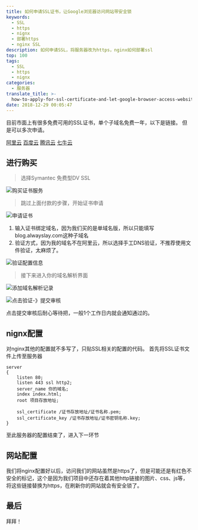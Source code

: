```yaml
---
title: 如何申请SSL证书，让Google浏览器访问网站带安全锁
keywords:
  - SSL
  - https
  - nignx
  - 部署https
  - nginx SSL
description: 如何申请SSL，将服务器改为https，nginx如何部署ssl
top: 100
tags:
  - SSL
  - https
  - nignx
categories:
  - 服务器
translate_title: >-
  how-to-apply-for-ssl-certificate-and-let-google-browser-access-website-with-security-lock
date: 2018-12-29 00:05:47
---
```


目前市面上有很多免费可用的SSL证书，单个子域名免费一年，以下是链接。
但是可以多次申请。

<!-- more -->

[阿里云](https://common-buy.aliyun.com/?spm=5176.7968328.1266638..77cb1232rCOaQV&commodityCode=cas#/buy)
[百度云](https://cloud.baidu.com/product/ssl.html)
[腾讯云](https://buy.cloud.tencent.com/ssl?fromSource=trustasiassl)
[七牛云](https://portal.qiniu.com/certificate/apply?ref=www.qiniu.com)

## 进行购买

> 选择Symantec 免费型DV SSL

![购买证书服务](https://img-qiniu.alwayslay.com/如何申请SSL证书，让Google浏览器访问网站带安全锁/20181229121524488.png)

> 跳过上面付款的步骤，开始证书申请

![申请证书](https://img-qiniu.alwayslay.com/如何申请SSL证书，让Google浏览器访问网站带安全锁/20181229121842103.png)


1. 输入证书绑定域名，因为我们买的是单域名版，所以只能填写blog.alwayslay.com这种子域名
2. 验证方式，因为我的域名不在阿里云，所以选择手工DNS验证，不推荐使用文件验证，太麻烦了。


![验证配置信息](https://img-qiniu.alwayslay.com/如何申请SSL证书，让Google浏览器访问网站带安全锁/20181229122634660.png)

> 接下来进入你的域名解析界面

![添加域名解析记录](https://img-qiniu.alwayslay.com/如何申请SSL证书，让Google浏览器访问网站带安全锁/20181229122944873.png)

![点击验证-》提交审核](https://img-qiniu.alwayslay.com/如何申请SSL证书，让Google浏览器访问网站带安全锁/20181229123047478.png)

点击提交审核后耐心等待把，一般1个工作日内就会通知通过的。

## nignx配置
对nginx其他的配置就不多写了，只贴SSL相关的配置的代码。
首先将SSL证书文件上传至服务器
```
server
{
    listen 80;
    listen 443 ssl http2;
    server_name 你的域名;
    index index.html;
    root 项目存放地址;

    ssl_certificate /证书存放地址/证书名称.pem;
    ssl_certificate_key /证书存放地址/证书密钥名称.key;
}
```
至此服务器的配置结束了，进入下一环节

## 网站配置
我们将nginx配置好以后，访问我们的网站虽然是https了，但是可能还是有红色不安全的标记，这个是因为我们项目中还存在着其他http链接的图片、css、js等，将这些链接替换为https，在刷新你的网站就会有安全锁了。

## 最后
拜拜！